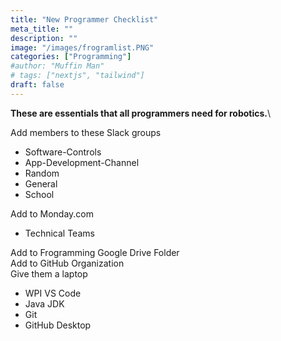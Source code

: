 ```yaml
---
title: "New Programmer Checklist"
meta_title: ""
description: ""
image: "/images/frogramlist.PNG"
categories: ["Programming"]
#author: "Muffin Man"
# tags: ["nextjs", "tailwind"]
draft: false
---
```

**These are essentials that all programmers need for robotics.**\

Add members to these Slack groups
- Software-Controls
- App-Development-Channel
- Random
- General
- School

Add to Monday.com
- Technical Teams

Add to Frogramming Google Drive Folder\
Add to GitHub Organization\
Give them a laptop
- WPI VS Code
- Java JDK
- Git
- GitHub Desktop